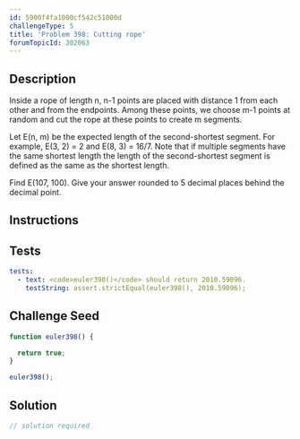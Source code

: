 ```yaml
---
id: 5900f4fa1000cf542c51000d
challengeType: 5
title: 'Problem 398: Cutting rope'
forumTopicId: 302063
---
```


## Description
<section id='description'>
Inside a rope of length n, n-1 points are placed with distance 1 from each other and from the endpoints. Among these points, we choose m-1 points at random and cut the rope at these points to create m segments.


Let E(n, m) be the expected length of the second-shortest segment.
For example, E(3, 2) = 2 and E(8, 3) = 16/7.
Note that if multiple segments have the same shortest length the length of the second-shortest segment is defined as the same as the shortest length.


Find E(107, 100).
Give your answer rounded to 5 decimal places behind the decimal point.
</section>

## Instructions
<section id='instructions'>

</section>

## Tests
<section id='tests'>

```yml
tests:
  - text: <code>euler398()</code> should return 2010.59096.
    testString: assert.strictEqual(euler398(), 2010.59096);

```

</section>

## Challenge Seed
<section id='challengeSeed'>

<div id='js-seed'>

```js
function euler398() {

  return true;
}

euler398();
```

</div>



</section>

## Solution
<section id='solution'>

```js
// solution required
```

</section>
